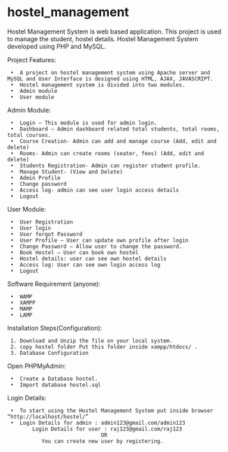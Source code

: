 # hostel_management

Hostel Management System is web based application. This project is used to manage the student, hostel details. Hostel Management System developed using PHP and MySQL.

Project Features:

     •	A project on hostel management system using Apache server and MySQL and User Interface is designed using HTML, AJAX, JAVASCRIPT. 
     •	Hostel management system is divided into two modules.
     •	Admin module
     •	User module

Admin Module:

     •	Login – This module is used for admin login.
     •	Dashboard – Admin dashboard related total students, total rooms, total courses.
     •	Course Creation- Admin can add and manage course (Add, edit and delete)
     •	Rooms- Admin can create rooms (seater, fees) (Add, edit and delete)
     •	Students Registration- Admin can register student profile.
     •	Manage Student- (View and Delete)
     •	Admin Profile
     •	Change password
     •	Access log- admin can see user login access details
     •	Logout
     
User Module:

     •	User Registration
     •	User login
     •	User forgot Password
     •	User Profile – User can update own profile after login
     •	Change Password – Allow user to change the password.
     •	Book Hostel – User can book own hostel
     •	Hostel details: user can see own hostel details
     •	Access log: User can see own login access log
     •	Logout

Software Requirement (anyone):

     •	WAMP
     •	XAMPP
     •	MAMP
     •	LAMP

Installation Steps(Configuration):

     1. Download and Unzip the file on your local system.
     2. copy hostel folder Put this folder inside xampp/htdocs/ .
     3. Database Configuration
     
Open PHPMyAdmin:

     •	Create a Database hostel.
     •	Import database hostel.sql
     
Login Details:

     •	To start using the Hostel Management System put inside browser “http://localhost/hostel/”
     •	Login Details for admin : admin123@gmail.com/admin123
            Login Details for user : raj123@gmail.com/raj123 
                                  OR 
               You can create new user by registering.






